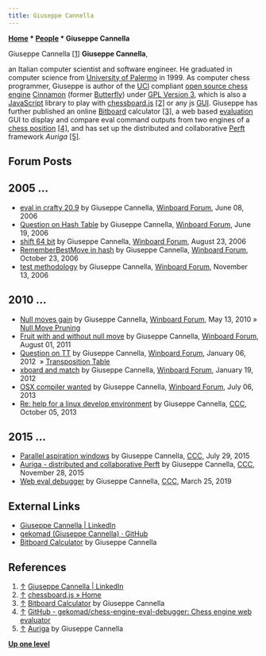 ```yaml
---
title: Giuseppe Cannella
---
```

**[Home](Home "Home") * [People](People "People") * Giuseppe Cannella**

[](https://www.linkedin.com/in/giuseppe-cannella-37ab5082/) Giuseppe Cannella <a id="cite-note-1" href="#cite-ref-1">[1]</a>
**Giuseppe Cannella**,

an Italian computer scientist and software engineer. He graduated in computer science from [University of Palermo](https://en.wikipedia.org/wiki/University_of_Palermo) in 1999.
As computer chess programmer, Giuseppe is author of the [UCI](UCI "UCI") compliant [open source chess engine](Category:Open_Source "Category:Open Source") [Cinnamon](Cinnamon "Cinnamon") (former [Butterfly](index.php?title=Butterfly&action=edit&redlink=1 "Butterfly (page does not exist)")) under [GPL Version 3](Free_Software_Foundation#GPL "Free Software Foundation"), which is also a [JavaScript](JavaScript "JavaScript") library to play with [chessboard.js](index.php?title=Chessboard.js&action=edit&redlink=1 "Chessboard.js (page does not exist)") <a id="cite-note-2" href="#cite-ref-2">[2]</a> or any js [GUI](GUI "GUI").
Giuseppe has further published an online [Bitboard](Bitboards "Bitboards") calculator <a id="cite-note-3" href="#cite-ref-3">[3]</a>,
a web based [evaluation](Evaluation "Evaluation") GUI to display and compare eval command outputs from two engines of a [chess position](Chess_Position "Chess Position") <a id="cite-note-4" href="#cite-ref-4">[4]</a>,
and has set up the distributed and collaborative [Perft](Perft "Perft") framework *Auriga* <a id="cite-note-5" href="#cite-ref-5">[5]</a>.

## Forum Posts

## 2005 ...

- [eval in crafty 20.9](http://www.open-aurec.com/wbforum/viewtopic.php?f=4&t=4967&p=25460) by Giuseppe Cannella, [Winboard Forum](Computer_Chess_Forums "Computer Chess Forums"), June 08, 2006
- [Question on Hash Table](http://www.open-aurec.com/wbforum/viewtopic.php?f=4&t=5048&p=25750) by Giuseppe Cannella, [Winboard Forum](Computer_Chess_Forums "Computer Chess Forums"), June 19, 2006
- [shift 64 bit](http://www.open-aurec.com/wbforum/viewtopic.php?f=4&t=5438&p=26883) by Giuseppe Cannella, [Winboard Forum](Computer_Chess_Forums "Computer Chess Forums"), August 23, 2006
- [RememberBestMove in hash](http://www.open-aurec.com/wbforum/viewtopic.php?f=4&t=5786&p=28130) by Giuseppe Cannella, [Winboard Forum](Computer_Chess_Forums "Computer Chess Forums"), October 23, 2006
- [test methodology](http://www.open-aurec.com/wbforum/viewtopic.php?f=4&t=5866&p=28404) by Giuseppe Cannella, [Winboard Forum](Computer_Chess_Forums "Computer Chess Forums"), November 13, 2006

## 2010 ...

- [Null moves gain](http://www.open-aurec.com/wbforum/viewtopic.php?f=4&t=50971) by Giuseppe Cannella, [Winboard Forum](Computer_Chess_Forums "Computer Chess Forums"), May 13, 2010 » [Null Move Pruning](Null_Move_Pruning "Null Move Pruning")
- [Fruit with and without null move](http://www.open-aurec.com/wbforum/viewtopic.php?f=4&t=51909) by Giuseppe Cannella, [Winboard Forum](Computer_Chess_Forums "Computer Chess Forums"), August 01, 2011
- [Question on TT](http://www.open-aurec.com/wbforum/viewtopic.php?f=4&t=52138) by Giuseppe Cannella, [Winboard Forum](Computer_Chess_Forums "Computer Chess Forums"), January 06, 2012  » [Transposition Table](Transposition_Table "Transposition Table")
- [xboard and match](http://www.open-aurec.com/wbforum/viewtopic.php?f=4&t=52157) by Giuseppe Cannella, [Winboard Forum](Computer_Chess_Forums "Computer Chess Forums"), January 19, 2012
- [OSX compiler wanted](http://www.open-aurec.com/wbforum/viewtopic.php?f=4&t=52869) by Giuseppe Cannella, [Winboard Forum](Computer_Chess_Forums "Computer Chess Forums"), July 06, 2013
- [Re: help for a linux develop environment](http://www.talkchess.com/forum3/viewtopic.php?f=7&t=49583&start=7) by Giuseppe Cannella, [CCC](CCC "CCC"), October 05, 2013

## 2015 ...

- [Parallel aspiration windows](http://www.talkchess.com/forum/viewtopic.php?t=57113) by Giuseppe Cannella, [CCC](CCC "CCC"), July 29, 2015
- [Auriga - distributed and collaborative Perft](http://www.talkchess.com/forum/viewtopic.php?t=58406) by Giuseppe Cannella, [CCC](CCC "CCC"), November 28, 2015
- [Web eval debugger](http://www.talkchess.com/forum3/viewtopic.php?f=7&t=70307) by Giuseppe Cannella, [CCC](CCC "CCC"), March 25, 2019

## External Links

- [Giuseppe Cannella | LinkedIn](https://www.linkedin.com/in/giuseppe-cannella-37ab5082/)
- [gekomad (Giuseppe Cannella) · GitHub](https://github.com/gekomad)
- [Bitboard Calculator](https://gekomad.github.io/Cinnamon/BitboardCalculator) by Giuseppe Cannella

## References

1. <a id="cite-ref-1" href="#cite-note-1">↑</a> [Giuseppe Cannella | LinkedIn](https://www.linkedin.com/in/giuseppe-cannella-37ab5082/)
1. <a id="cite-ref-2" href="#cite-note-2">↑</a> [chessboard.js » Home](http://chessboardjs.com/)
1. <a id="cite-ref-3" href="#cite-note-3">↑</a> [Bitboard Calculator](http://cinnamonchess.altervista.org/bitboard_calculator/Calc.html) by Giuseppe Cannella
1. <a id="cite-ref-4" href="#cite-note-4">↑</a> [GitHub - gekomad/chess-engine-eval-debugger: Chess engine web evaluator](https://github.com/gekomad/chess-engine-eval-debugger)
1. <a id="cite-ref-5" href="#cite-note-5">↑</a> [Auriga](http://cinnamonchess.altervista.org/auriga) by Giuseppe Cannella

**[Up one level](People "People")**

